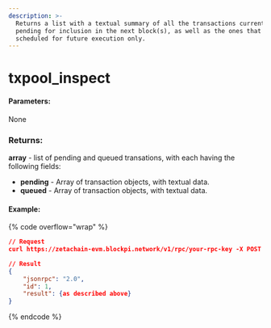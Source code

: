 ```yaml
---
description: >-
  Returns a list with a textual summary of all the transactions currently
  pending for inclusion in the next block(s), as well as the ones that are being
  scheduled for future execution only.
---
```


# txpool\_inspect

#### **Parameters:**

None

### Returns:

**array** - list of pending and queued transations, with each having the following fields:&#x20;

* **pending** - Array of transaction objects, with textual data.
* **queued** - Array of transaction objects, with textual data.

#### Example:

{% code overflow="wrap" %}
```json
// Request
curl https://zetachain-evm.blockpi.network/v1/rpc/your-rpc-key -X POST -H "Content-Type: application/json" --data '{"jsonrpc":"2.0","method":"txpool_inspect","params":[],"id":1}'

// Result
{
    "jsonrpc": "2.0",
    "id": 1,
    "result": {as described above}
}
```
{% endcode %}
